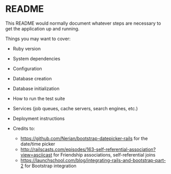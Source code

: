 # README

This README would normally document whatever steps are necessary to get the
application up and running.

Things you may want to cover:

* Ruby version

* System dependencies

* Configuration

* Database creation

* Database initialization

* How to run the test suite

* Services (job queues, cache servers, search engines, etc.)

* Deployment instructions

* Credits to:
  * https://github.com/Nerian/bootstrap-datepicker-rails for the date/time picker
  * http://railscasts.com/episodes/163-self-referential-association?view=asciicast for Friendship associations, self-referential joins
  * https://launchschool.com/blog/integrating-rails-and-bootstrap-part-2 for Bootstrap integration
  
